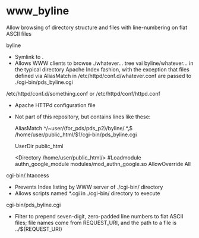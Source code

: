 # www_byline
Allow browsing of directory structure and files with line-numbering on flat ASCII files

byline

- Symlink to .
- Allows WWW clients to browse ./whatever... tree vai byline/whatever...
  in the typical directory Apache Index fashion, with the exception that
  files defined via AliasMatch in /etc/httpd/conf.d/whatever.conf are
  passed to ./cgi-bin/pds_byline.cgi


/etc/httpd/conf.d/something.conf
  or
/etc/httpd/conf/httpd.conf

- Apache HTTPd configuration file
- Not part of this repository, but contains lines like these:

    AliasMatch ^/~user/(for_pds/pds_p2)/byline/.*[.](asc|cat|lbl|tab|txt)$ /home/user/public_html/$1/cgi-bin/pds_byline.cgi

    UserDir public_html

    <Directory /home/user/public_html/>
        #Loadmodule authn_google_module modules/mod_authn_google.so
        AllowOverride All
    </Directory>


cgi-bin/.htaccess

- Prevents Index listing by WWW server of ./cgi-bin/ directory
- Allows scripts named *.cgi in ./cgi-bin/ directory to execute


cgi-bin/pds_byline.cgi

- Filter to prepend seven-digit, zero-padded line numbers to flat ASCII
  files; file names come from REQUEST_URI, and the path to a file is
  ../${REQUEST_URI}
